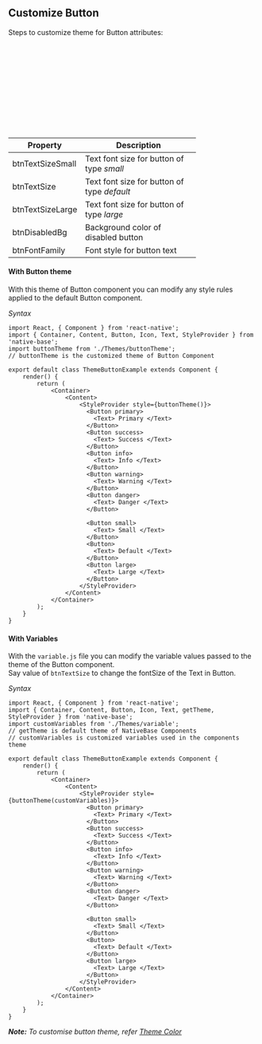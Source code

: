 ## Customize Button

Steps to customize theme for Button attributes:
<br />


<table>
  <thead>
    <tr style="border-style: hidden">
      <th style="border-style: hidden"><div style="background: url(../assets/iphone.png) no-repeat; padding: 63px 20px 100px 18px; width: 292px"><img src="{{('../assets/ios/guide/theme-button.png')}}" alt="" /></div></th>
    </tr>
  </thead>
</table>

<table class = "table table-hover" style="width: 75%; ">
        <thead>
            <tr>
                <th>Property</th>
                <th>Description</th>
            </tr>
        </thead>
        <tbody>
            <tr>
                <td>btnTextSizeSmall</td>
                <td>Text font size for button of type <i>small</i></td>
            </tr>
            <tr>
                <td>btnTextSize</td>
                <td>Text font size for button of type <i>default</i></td>
            </tr>
            <tr>
                <td>btnTextSizeLarge</td>
                <td>Text font size for button of type <i>large</i></td>
            </tr>
            <tr>
                <td>btnDisabledBg</td>
                <td>Background color of disabled button</td>
            </tr>
            <tr>
                <td>btnFontFamily</td>
                <td>Font style for button text</td>
            </tr>
        </tbody>
    </table>


#### With Button theme

With this theme of Button component you can modify any style rules applied to the default Button component.

*Syntax*

<pre class="line-numbers"><code class="language-jsx">import React, { Component } from 'react-native';
import { Container, Content, Button, Icon, Text, StyleProvider } from 'native-base';
import buttonTheme from './Themes/buttonTheme';
​// buttonTheme is the customized theme of Button Component​

export default class ThemeButtonExample extends Component {
    render() {
        return (
            &lt;Container>
                &lt;Content>
                    &lt;StyleProvider style={buttonTheme()}>
                      &lt;Button primary>
                        &lt;Text> Primary &lt;/Text>
                      &lt;/Button>
                      &lt;Button success>
                        &lt;Text> Success &lt;/Text>
                      &lt;/Button>
                      &lt;Button info>
                        &lt;Text> Info &lt;/Text>
                      &lt;/Button>
                      &lt;Button warning>
                        &lt;Text> Warning &lt;/Text>
                      &lt;/Button>
                      &lt;Button danger>
                        &lt;Text> Danger &lt;/Text>
                      &lt;/Button>

                      &lt;Button small>
                        &lt;Text> Small &lt;/Text>
                      &lt;/Button>
                      &lt;Button>
                        &lt;Text> Default &lt;/Text>
                      &lt;/Button>
                      &lt;Button large>
                        &lt;Text> Large &lt;/Text>
                      &lt;/Button>
                    &lt;/StyleProvider>
                &lt;/Content>
            &lt;/Container>
        );
    }
}</code></pre>


#### With Variables

With the <code>variable.js</code> file you can modify the variable values passed to the theme of the Button component.<br />
Say value of <code>btnTextSize</code> to change the fontSize of the Text in Button.

*Syntax*

<pre class="line-numbers"><code class="language-jsx">import React, { Component } from 'react-native';
import { Container, Content, Button, Icon, Text, getTheme, StyleProvider } from 'native-base';
import customVariables from './Themes/variable';
​// getTheme is default theme of NativeBase Components
// customVariables is customized variables used in the components theme

export default class ThemeButtonExample extends Component {
    render() {
        return (
            &lt;Container>
                &lt;Content>
                    &lt;StyleProvider style={buttonTheme(customVariables)}>
                      &lt;Button primary>
                        &lt;Text> Primary &lt;/Text>
                      &lt;/Button>
                      &lt;Button success>
                        &lt;Text> Success &lt;/Text>
                      &lt;/Button>
                      &lt;Button info>
                        &lt;Text> Info &lt;/Text>
                      &lt;/Button>
                      &lt;Button warning>
                        &lt;Text> Warning &lt;/Text>
                      &lt;/Button>
                      &lt;Button danger>
                        &lt;Text> Danger &lt;/Text>
                      &lt;/Button>

                      &lt;Button small>
                        &lt;Text> Small &lt;/Text>
                      &lt;/Button>
                      &lt;Button>
                        &lt;Text> Default &lt;/Text>
                      &lt;/Button>
                      &lt;Button large>
                        &lt;Text> Large &lt;/Text>
                      &lt;/Button>
                    &lt;/StyleProvider>
                &lt;/Content>
            &lt;/Container>
        );
    }
}</code></pre>

***Note:** To customise button theme, refer [Theme Color](/docs/customize/ThemeColor.md)*
